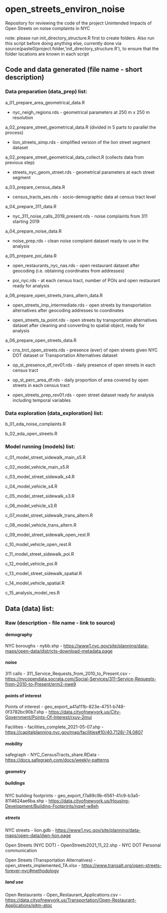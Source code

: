 # open_streets_environ_noise
Repository for reviewing the code of the project Unintended Impacts of Open Streets on noise complaints in NYC

note: please run init_directory_structure.R first to create folders. Also run this script before doing anything else, currently done via source(paste0(project.folder,'init_directory_structure.R'), to ensure that the folder locations are known in each script

## Code and data generated (file name - short description)

### Data preparation (data_prep) list:

a_01_prepare_area_geometrical_data.R

- nyc_neigh_regions.rds - geometrical parameters at 250 m x 250 m resolution 

a_02_prepare_street_geometrical_data.R (divided in 5 parts to parallel the process)

- lion_streets_simp.rds - simplified version of the lion street segment dataset

a_02_prepare_street_geometrical_data_collect.R (collects data from previous step)

- streets_nyc_geom_street.rds - geometrical parameters at each street segment

a_03_prepare_census_data.R

- census_tracts_ses.rds - socio-demographic data at census tract level

a_04_prepare_311_data.R

- nyc_311_noise_calls_2019_present.rds - noise complaints from 311 starting 2019

a_04_prepare_noise_data.R

- noise_prep.rds - clean noise complaint dataset ready to use in the analysis

a_05_prepare_poi_data.R

- open_restaurants_nyc_nas.rds - open restaurant dataset after geocoding (i.e. obtaining coordinates from addresses)

- poi_nyc.rds - at each census tract, number of POIs and open restaurant ready for analysis

a_06_prepare_open_streets_trans_altern_data.R

- open_streets_imp_intermediate.rds - open streets by transportation alternatives after geocoding addresses to coordinates

- open_streets_ta_point.rds - open streets by transportation alternatives dataset after cleaning and converting to spatial object, ready for analysis

a_06_prepare_open_streets_data.R

- cns_trct_open_streets.rds - presence (ever) of open streets given NYC DOT dataset or Transportation Alternatives dataset 

- op_st_presence_df_rev01.rds - daily presence of open streets in each census tract

- op_st_perc_area_df.rds - daily proportion of area covered by open streets in each census tract

- open_streets_prep_rev01.rds - open street dataset ready for analysis including temporal variables

### Data exploration (data_exploration) list:

b_01_eda_noise_complaints.R

b_02_eda_open_streets.R

### Model running (models) list:

c_01_model_street_sidewalk_main_s5.R

c_02_model_vehicle_main_s5.R

c_03_model_street_sidewalk_s4.R

c_04_model_vehicle_s4.R

c_05_model_street_sidewalk_s3.R

c_06_model_vehicle_s3.R

c_07_model_street_sidewalk_trans_altern.R

c_08_model_vehicle_trans_altern.R

c_09_model_street_sidewalk_open_rest.R

c_10_model_vehicle_open_rest.R

c_11_model_street_sidewalk_poi.R

c_12_model_vehicle_poi.R

c_13_model_street_sidewalk_spatial.R

c_14_model_vehicle_spatial.R

c_15_analysis_model_res.R

## Data (data) list:

### Raw (description - file name - link to source)

#### demography

NYC boroughs - nybb.shp -  https://www1.nyc.gov/site/planning/data-maps/open-data/districts-download-metadata.page

#### noise

311 calls - 311_Service_Requests_from_2010_to_Present.csv - https://nycopendata.socrata.com/Social-Services/311-Service-Requests-from-2010-to-Present/erm2-nwe9

#### points of interest

Points of interest - geo_export_a41a111b-823e-4751-b748-0f3782bc90b7.shp - https://data.cityofnewyork.us/City-Government/Points-Of-Interest/rxuy-2muj

Facilities - facilities_complete_2021-05-07.shp - https://capitalplanning.nyc.gov/map/facilities#10/40.7128/-74.0807

#### mobility

safegraph - NYC_CensusTracts_share.RData - https://docs.safegraph.com/docs/weekly-patterns

#### geometry

##### buildings

NYC building footprints - geo_export_f7a89c9b-6561-41c9-b3a5-8114624ae6ba.shp - https://data.cityofnewyork.us/Housing-Development/Building-Footprints/nqwf-w8eh

##### streets

NYC streets - lion.gdb - https://www1.nyc.gov/site/planning/data-maps/open-data/dwn-lion.page

Open Streets (NYC DOT) - OpenStreets2021_11_22.shp - NYC DOT Personal communication 

Open Streets (Transportation Alternatives) - open_streets_implemented_TA.xlsx - https://www.transalt.org/open-streets-forever-nyc#methodology

##### land use

Open Restaurants - Open_Restaurant_Applications.csv - https://data.cityofnewyork.us/Transportation/Open-Restaurant-Applications/pitm-atqc













